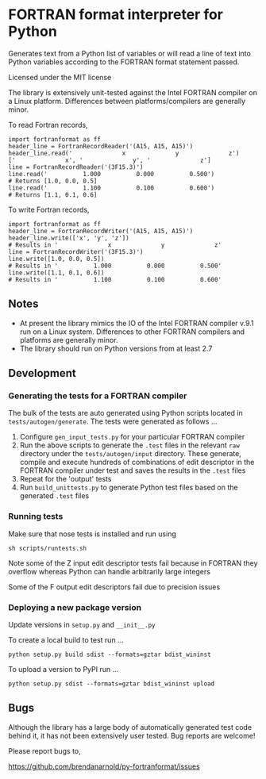 # FORTRAN format interpreter for Python

Generates text from a Python list of variables or will read a line of text into Python variables according  to the FORTRAN format statement passed.

Licensed under the MIT license

The library is extensively unit-tested against the Intel FORTRAN compiler on a Linux platform. Differences between platforms/compilers are generally minor.

To read Fortran records,

```
import fortranformat as ff
header_line = FortranRecordReader('(A15, A15, A15)')
header_line.read('              x              y              z')
['              x', '              y', '              z']
line = FortranRecordReader('(3F15.3)')
line.read('          1.000          0.000          0.500')
# Returns [1.0, 0.0, 0.5]
line.read('          1.100          0.100          0.600')
# Returns [1.1, 0.1, 0.6]
```

To write Fortran records,

```
import fortranformat as ff
header_line = FortranRecordWriter('(A15, A15, A15)')
header_line.write(['x', 'y', 'z'])
# Results in '              x              y              z'
line = FortranRecordWriter('(3F15.3)')
line.write([1.0, 0.0, 0.5])
# Results in '          1.000          0.000          0.500'
line.write([1.1, 0.1, 0.6])
# Results in '          1.100          0.100          0.600'
```


## Notes

 * At present the library mimics the IO of the Intel FORTRAN compiler
   v.9.1 run on a Linux system. Differences to other FORTRAN compilers
   and platforms are generally minor.
 * The library should run on Python versions from at least 2.7


## Development

### Generating the tests for a FORTRAN compiler

The bulk of the tests are auto generated using Python scripts located in `tests/autogen/generate`. The tests were generated as follows ...

  1. Configure `gen_input_tests.py` for your particular FORTRAN compiler
  2. Run the above scripts to generate the `.test` files in the relevant `raw` directory under the `tests/autogen/input` directory. These generate, compile and execute hundreds of combinations of edit descriptor in the FORTRAN compiler under test and saves the results in the `.test` files
  3. Repeat for the 'output' tests
  4. Run `build_unittests.py` to generate Python test files based on the generated `.test` files

### Running tests

Make sure that nose tests is installed and run using

`sh scripts/runtests.sh`

Note some of the Z input edit descriptor tests fail because in FORTRAN they overflow whereas Python can handle arbitrarily large integers

Some of the F output edit descriptors fail due to precision issues

### Deploying a new package version

Update versions in `setup.py` and `__init__.py`

To create a local build to test run ...

`python setup.py build sdist --formats=gztar bdist_wininst`

To upload a version to PyPI run ...

`python setup.py sdist --formats=gztar bdist_wininst upload`

## Bugs

Although the library has a large body of automatically generated test
code behind it, it has not been extensively user tested. Bug reports are
welcome!

Please report bugs to,

https://github.com/brendanarnold/py-fortranformat/issues



